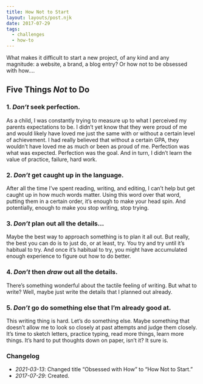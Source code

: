 ```yaml
---
title: How Not to Start
layout: layouts/post.njk
date: 2017-07-29
tags:
  - challenges
  - how-to
---
```

What makes it difficult to start a new project, of any kind and any magnitude: a website, a brand, a blog entry? Or how not to be obsessed with how....
<!-- excerpt -->

## Five Things *Not* to Do

### 1. *Don’t* seek perfection.

As a child, I was constantly trying to measure up to what I perceived my parents expectations to be. I didn’t yet know that they were proud of me and would likely have loved me just the same with or without a certain level of achievement. I had really believed that without a certain GPA, they wouldn’t have loved me as much or been as proud of me. Perfection was what was expected. Perfection was the goal. And in turn, I didn’t learn the value of practice, failure, hard work.

### 2. *Don’t* get caught up in the language.

After all the time I’ve spent reading, writing, and editing, I can’t help but get caught up in how much words matter. Using this word over that word, putting them in a certain order, it’s enough to make your head spin. And potentially, enough to make you stop writing, stop trying.

### 3. *Don’t* plan out all the details...

Maybe the best way to approach something is to plan it all out. But really, the best you can do is to just do, or at least, try. You try and try until it’s habitual to try. And once it’s habitual to try, you might have accumulated enough experience to figure out how to do better.

### 4. *Don’t* then *draw* out all the details.

There’s something wonderful about the tactile feeling of writing. But what to write? Well, maybe just write the details that I planned out already.

### 5. *Don’t* go do something else that I’m already good at.

This writing thing is hard. Let’s do something else. Maybe something that doesn’t allow me to look so closely at past attempts and judge them closely. It’s time to sketch letters, practice typing, read more things, learn more things. It’s hard to put thoughts down on paper, isn’t it? It sure is.

### Changelog

* *2021-03-13*: Changed title “Obsessed with How” to “How Not to Start.”
* *2017-07-29*: Created.